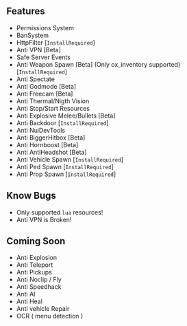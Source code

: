 ## Features
- Permissions System
- BanSystem
- HttpFilter [`InstallRequired`]
- Anti VPN [Beta]
- Safe Server Events
- Anti Weapon Spawn [Beta] (Only ox_inventory supported) [`InstallRequired`]
- Anti Spectate
- Anti Godmode [Beta]
- Anti Freecam [Beta]
- Anti Thermal/Nigth Vision
- Anti Stop/Start Resources
- Anti Explosive Melee/Bullets [Beta]
- Anti Backdoor [`InstallRequired`]
- Anti NuiDevTools
- Anti BiggerHitbox [Beta]
- Anti Hornboost [Beta]
- Anti AntiHeadshot [Beta]
- Anti Vehicle Spawn [`InstallRequired`]
- Anti Ped Spawn [`InstallRequired`]
- Anti Prop Spawn [`InstallRequired`]


## Know Bugs
- Only supported `lua` resources!
- Anti VPN is Broken!

## Coming Soon
- Anti Explosion
- Anti Teleport
- Anti Pickups
- Anti Noclip / Fly
- Anti Speedhack
- Anti AI 
- Anti Heal
- Anti vehicle Repair
- OCR ( menu detection )

